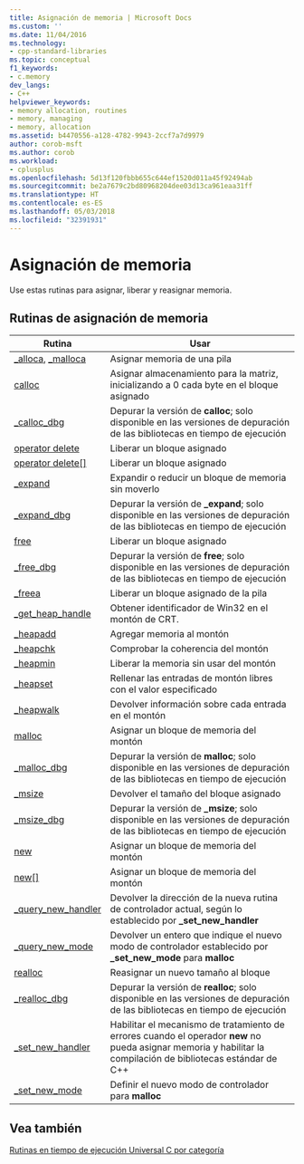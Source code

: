 ```yaml
---
title: Asignación de memoria | Microsoft Docs
ms.custom: ''
ms.date: 11/04/2016
ms.technology:
- cpp-standard-libraries
ms.topic: conceptual
f1_keywords:
- c.memory
dev_langs:
- C++
helpviewer_keywords:
- memory allocation, routines
- memory, managing
- memory, allocation
ms.assetid: b4470556-a128-4782-9943-2ccf7a7d9979
author: corob-msft
ms.author: corob
ms.workload:
- cplusplus
ms.openlocfilehash: 5d13f120fbbb655c644ef1520d011a45f92494ab
ms.sourcegitcommit: be2a7679c2bd80968204dee03d13ca961eaa31ff
ms.translationtype: HT
ms.contentlocale: es-ES
ms.lasthandoff: 05/03/2018
ms.locfileid: "32391931"
---
```

# <a name="memory-allocation"></a>Asignación de memoria

Use estas rutinas para asignar, liberar y reasignar memoria.

## <a name="memory-allocation-routines"></a>Rutinas de asignación de memoria

|Rutina|Usar|
|-------------|---------|
|[_alloca](../c-runtime-library/reference/alloca.md), [_malloca](../c-runtime-library/reference/malloca.md)|Asignar memoria de una pila|
|[calloc](../c-runtime-library/reference/calloc.md)|Asignar almacenamiento para la matriz, inicializando a 0 cada byte en el bloque asignado|
|[_calloc_dbg](../c-runtime-library/reference/calloc-dbg.md)|Depurar la versión de **calloc**; solo disponible en las versiones de depuración de las bibliotecas en tiempo de ejecución|
|[operator delete](../c-runtime-library/operator-delete-crt.md)|Liberar un bloque asignado|
|[operator delete&#91;&#93;](../c-runtime-library/delete-operator-crt.md)|Liberar un bloque asignado|
|[_expand](../c-runtime-library/reference/expand.md)|Expandir o reducir un bloque de memoria sin moverlo|
|[_expand_dbg](../c-runtime-library/reference/expand-dbg.md)|Depurar la versión de **_expand**; solo disponible en las versiones de depuración de las bibliotecas en tiempo de ejecución|
|[free](../c-runtime-library/reference/free.md)|Liberar un bloque asignado|
|[_free_dbg](../c-runtime-library/reference/free-dbg.md)|Depurar la versión de **free**; solo disponible en las versiones de depuración de las bibliotecas en tiempo de ejecución|
|[_freea](../c-runtime-library/reference/freea.md)|Liberar un bloque asignado de la pila|
|[_get_heap_handle](../c-runtime-library/reference/get-heap-handle.md)|Obtener identificador de Win32 en el montón de CRT.|
|[_heapadd](../c-runtime-library/heapadd.md)|Agregar memoria al montón|
|[_heapchk](../c-runtime-library/reference/heapchk.md)|Comprobar la coherencia del montón|
|[_heapmin](../c-runtime-library/reference/heapmin.md)|Liberar la memoria sin usar del montón|
|[_heapset](../c-runtime-library/heapset.md)|Rellenar las entradas de montón libres con el valor especificado|
|[_heapwalk](../c-runtime-library/reference/heapwalk.md)|Devolver información sobre cada entrada en el montón|
|[malloc](../c-runtime-library/reference/malloc.md)|Asignar un bloque de memoria del montón|
|[_malloc_dbg](../c-runtime-library/reference/malloc-dbg.md)|Depurar la versión de **malloc**; solo disponible en las versiones de depuración de las bibliotecas en tiempo de ejecución|
|[_msize](../c-runtime-library/reference/msize.md)|Devolver el tamaño del bloque asignado|
|[_msize_dbg](../c-runtime-library/reference/msize-dbg.md)|Depurar la versión de **_msize**; solo disponible en las versiones de depuración de las bibliotecas en tiempo de ejecución|
|[new](../c-runtime-library/operator-new-crt.md)|Asignar un bloque de memoria del montón|
|[new&#91;&#93;](../c-runtime-library/new-operator-crt.md)|Asignar un bloque de memoria del montón|
|[_query_new_handler](../c-runtime-library/reference/query-new-handler.md)|Devolver la dirección de la nueva rutina de controlador actual, según lo establecido por **_set_new_handler**|
|[_query_new_mode](../c-runtime-library/reference/query-new-mode.md)|Devolver un entero que indique el nuevo modo de controlador establecido por **_set_new_mode** para **malloc**|
|[realloc](../c-runtime-library/reference/realloc.md)|Reasignar un nuevo tamaño al bloque|
|[_realloc_dbg](../c-runtime-library/reference/realloc-dbg.md)|Depurar la versión de **realloc**; solo disponible en las versiones de depuración de las bibliotecas en tiempo de ejecución|
|[_set_new_handler](../c-runtime-library/reference/set-new-handler.md)|Habilitar el mecanismo de tratamiento de errores cuando el operador **new** no pueda asignar memoria y habilitar la compilación de bibliotecas estándar de C++|
|[_set_new_mode](../c-runtime-library/reference/set-new-mode.md)|Definir el nuevo modo de controlador para **malloc**|

## <a name="see-also"></a>Vea también

[Rutinas en tiempo de ejecución Universal C por categoría](../c-runtime-library/run-time-routines-by-category.md)<br/>
